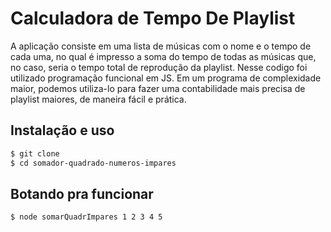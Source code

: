 # Calculadora de Tempo De Playlist

A aplicação consiste em uma lista de músicas com o nome e o tempo de cada uma, no qual é impresso a soma do tempo de todas as músicas que, no caso, seria o tempo total de reprodução da playlist.
Nesse codigo foi utilizado programação funcional em JS. Em um programa de complexidade maior, podemos utiliza-lo para fazer uma contabilidade mais precisa de playlist maiores, de maneira fácil e prática.

## Instalação e uso

```bash
$ git clone
$ cd somador-quadrado-numeros-impares
```

## Botando pra funcionar

```bash
$ node somarQuadrImpares 1 2 3 4 5
```
